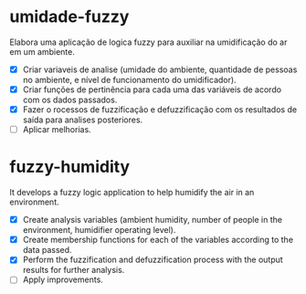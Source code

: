 # umidade-fuzzy
Elabora uma aplicação de logica fuzzy para auxiliar na umidificação do ar em um ambiente.

- [x] Criar variaveis de analise (umidade do ambiente, quantidade de pessoas no ambiente, e nível de funcionamento do umidificador).
- [x] Criar funções de pertinência para cada uma das variáveis de acordo com os dados passados.
- [x] Fazer o rocessos de fuzzificação e defuzzificação com os resultados de saída para analises posteriores.
- [ ] Aplicar melhorias.

# fuzzy-humidity
It develops a fuzzy logic application to help humidify the air in an environment.



- [x] Create analysis variables (ambient humidity, number of people in the environment, humidifier operating level).
- [x] Create membership functions for each of the variables according to the data passed.
- [x] Perform the fuzzification and defuzzification process with the output results for further analysis.
- [ ] Apply improvements.
